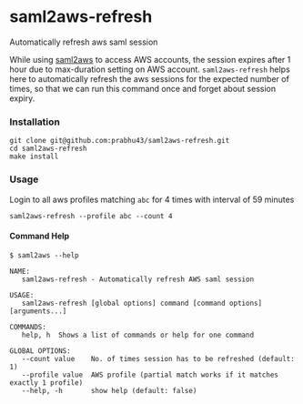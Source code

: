 # saml2aws-refresh

Automatically refresh aws saml session

While using [saml2aws](https://github.com/Versent/saml2aws) to access AWS accounts, the session expires after 1 hour due to max-duration setting on AWS account. `saml2aws-refresh` helps here to automatically refresh the aws sessions for the expected number of times, so that we can run this command once and forget about session expiry.  

### Installation
```
git clone git@github.com:prabhu43/saml2aws-refresh.git
cd saml2aws-refresh
make install
```

### Usage
Login to all aws profiles matching `abc` for 4 times with interval of 59 minutes
```
saml2aws-refresh --profile abc --count 4
```

#### Command Help

```
$ saml2aws --help

NAME:
   saml2aws-refresh - Automatically refresh AWS saml session

USAGE:
   saml2aws-refresh [global options] command [command options] [arguments...]

COMMANDS:
   help, h  Shows a list of commands or help for one command

GLOBAL OPTIONS:
   --count value    No. of times session has to be refreshed (default: 1)
   --profile value  AWS profile (partial match works if it matches exactly 1 profile)
   --help, -h       show help (default: false)
```
